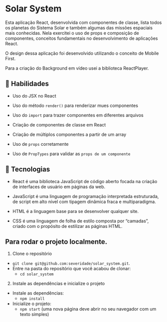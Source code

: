 # Solar System

Esta aplicação React, desenvolvida com componentes de classe, lista todos os planetas do Sistema Solar e também algumas das missões espaciais mais conhecidas. Nela exercitei o uso de props e composição de componentes, conceitos fundamentais no desenvolvimento de aplicações React.

O design dessa aplicação foi desenvolvido utilizando o conceito de Mobile First.

Para a criação do Background em vídeo usei a biblioteca ReactPlayer.

## 🤹 Habilidades

  * Uso do JSX no React

  * Uso do método `render()` para renderizar mues componentes

  * Uso do `import` para trazer componentes em diferentes arquivos

  * Criação de componentes de classe em React

  * Criação de múltiplos componentes a partir de um array

  * Uso de `props` corretamente

  * Uso de `PropTypes` para validar as `props de um componente`



## 🚀 Tecnologias

- React é uma biblioteca JavaScript de código aberto focada na criação de interfaces de usuário em páginas da web.

- JavaScript é uma linguagem de programação interpretada estruturada, de script em alto nível com tipagem dinâmica fraca e multiparadigma.

- HTML é a linguagem base para se desenvolver qualquer site. 

- CSS é uma linguagem de folha de estilo composta por “camadas”, criado com o propósito de estilizar as páginas HTML.



## Para rodar o projeto localmente.

1. Clone o repositório
  * `git clone git@github.com:severidade/solar_system.git`.
  * Entre na pasta do repositório que você acabou de clonar:
    * `cd solar_system`

2. Instale as dependências e inicialize o projeto
  * Instale as dependências:
    * `npm install`
  * Inicialize o projeto:
    * `npm start` (uma nova página deve abrir no seu navegador com um texto simples)
